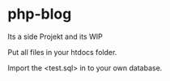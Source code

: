 # php-blog
Its a side Projekt and its WIP

Put all files in your htdocs folder.
 
 Import the <test.sql> in to your own database.
